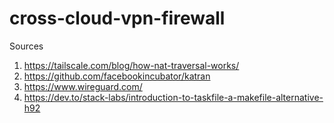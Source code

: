 # cross-cloud-vpn-firewall

Sources
1. https://tailscale.com/blog/how-nat-traversal-works/
2. https://github.com/facebookincubator/katran
3. https://www.wireguard.com/
4. https://dev.to/stack-labs/introduction-to-taskfile-a-makefile-alternative-h92
